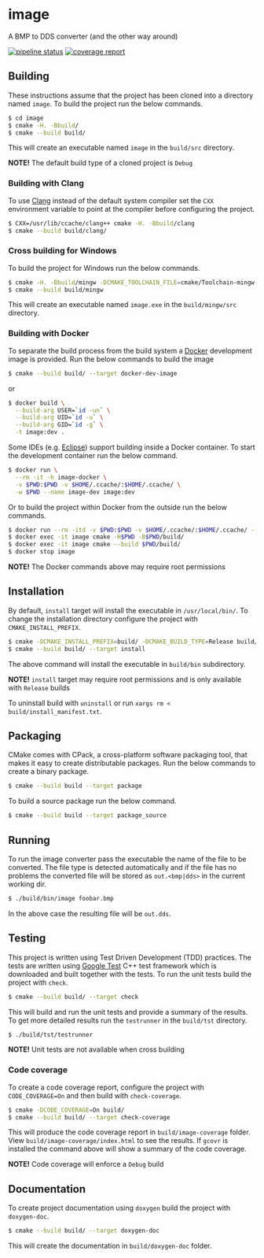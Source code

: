 # image

A BMP to DDS converter (and the other way around)

[![pipeline status](https://gitlab.com/antenous/image/badges/master/pipeline.svg)](https://gitlab.com/antenous/image/-/commits/master)
[![coverage report](https://gitlab.com/antenous/image/badges/master/coverage.svg)](https://gitlab.com/antenous/image/-/commits/master)

## Building

These instructions assume that the project has been cloned into a
directory named `image`. To build the project run the below commands.

```sh
$ cd image
$ cmake -H. -Bbuild/
$ cmake --build build/
```

This will create an executable named `image` in the `build/src` directory.

**NOTE!** The default build type of a cloned project is `Debug`

### Building with Clang

To use [Clang](https://clang.llvm.org/) instead of the default system compiler
set the `CXX` environment variable to point at the compiler before configuring
the project.

```sh
$ CXX=/usr/lib/ccache/clang++ cmake -H. -Bbuild/clang
$ cmake --build build/clang/
```

### Cross building for Windows

To build the project for Windows run the below commands.

```sh
$ cmake -H. -Bbuild/mingw -DCMAKE_TOOLCHAIN_FILE=cmake/Toolchain-mingw-w64-x86_64.cmake
$ cmake --build build/mingw
```

This will create an executable named `image.exe` in the `build/mingw/src` directory.

### Building with Docker

To separate the build process from the build system a [Docker](https://www.docker.com/)
development image is provided. Run the below commands to build the image

```sh
$ cmake --build build/ --target docker-dev-image
```

or

```sh
$ docker build \
  --build-arg USER=`id -un` \
  --build-arg UID=`id -u` \
  --build-arg GID=`id -g` \
  -t image:dev .
```

Some IDEs (e.g. [Eclipse](https://www.eclipse.org/)) support building inside a
Docker container. To start the development container run the below command.

```sh
$ docker run \
  --rm -it -h image-docker \
  -v $PWD:$PWD -v $HOME/.ccache/:$HOME/.ccache/ \
  -w $PWD --name image-dev image:dev
```

Or to build the project within Docker from the outside run the below commands.

```sh
$ docker run --rm -itd -v $PWD:$PWD -v $HOME/.ccache/:$HOME/.ccache/ --name image image:dev
$ docker exec -it image cmake -H$PWD -B$PWD/build/
$ docker exec -it image cmake --build $PWD/build/
$ docker stop image
```

**NOTE!** The Docker commands above may require root permissions

## Installation

By default, `install` target will install the executable in `/usr/local/bin/`.
To change the installation directory configure the project with `CMAKE_INSTALL_PREFIX`.

```sh
$ cmake -DCMAKE_INSTALL_PREFIX=build/ -DCMAKE_BUILD_TYPE=Release build/
$ cmake --build build/ --target install
```

The above command will install the executable in `build/bin` subdirectory.

**NOTE!** `install` target may require root permissions and is only available with `Release` builds

To uninstall build with `uninstall` or run `xargs rm < build/install_manifest.txt`.

## Packaging

CMake comes with CPack, a cross-platform software packaging tool, that makes it
easy to create distributable packages. Run the below commands to create a binary
package.

```sh
$ cmake --build build --target package
```

To build a source package run the below command.

```sh
$ cmake --build build --target package_source
```

## Running

To run the image converter pass the executable the name of the file to be
converted. The file type is detected automatically and if the file has no
problems the converted file will be stored as `out.<bmp|dds>` in the current
working dir.

```sh
$ ./build/bin/image foobar.bmp
```

In the above case the resulting file will be `out.dds`.

## Testing

This project is written using Test Driven Development (TDD) practices. The
tests are written using [Google Test](https://github.com/google/googletest) C++
test framework which is downloaded and built together with the tests. To run
the unit tests build the project with
`check`.

```sh
$ cmake --build build/ --target check
```

This will build and run the unit tests and provide a summary of the results.
To get more detailed results run the `testrunner` in the `build/tst` directory.

```sh
$ ./build/tst/testrunner
```

**NOTE!** Unit tests are not available when cross building

### Code coverage

To create a code coverage report, configure the project with
`CODE_COVERAGE=On` and then build with `check-coverage`.

```sh
$ cmake -DCODE_COVERAGE=On build/
$ cmake --build build/ --target check-coverage
```

This will produce the code coverage report in `build/image-coverage`
folder. View `build/image-coverage/index.html` to see the results.
If `gcovr` is installed the command above will show a summary of the
code coverage.

**NOTE!** Code coverage will enforce a `Debug` build

## Documentation

To create project documentation using `doxygen` build the project with
`doxygen-doc`.

```sh
$ cmake --build build/ --target doxygen-doc
```

This will create the documentation in `build/doxygen-doc` folder.
